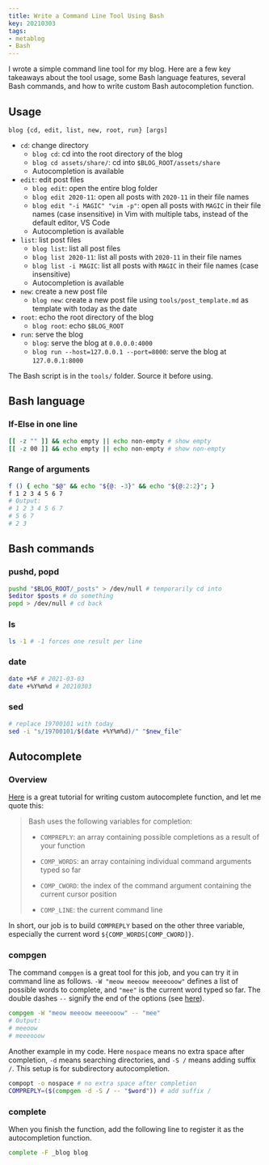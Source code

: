 ```yaml
---
title: Write a Command Line Tool Using Bash
key: 20210303
tags:
- metablog
- Bash
---
```


I wrote a simple command line tool for my blog. Here are a few key takeaways about the tool usage, some Bash language features, several Bash commands, and how to write custom Bash autocompletion function.



<!--more-->



## Usage

```
blog {cd, edit, list, new, root, run} [args]
```

* `cd`: change directory
  * `blog cd`: cd into the root directory of the blog
  * `blog cd assets/share/`: cd into `$BLOG_ROOT/assets/share`
  * Autocompletion is available
* `edit`: edit post files
  * `blog edit`: open the entire blog folder
  * `blog edit 2020-11`: open all posts with `2020-11` in their file names
  * `blog edit "-i MAGIC" "vim -p"`: open all posts with `MAGIC` in their file names (case insensitive) in Vim with multiple tabs, instead of the default editor, VS Code
  * Autocompletion is available
* `list`: list post files
  * `blog list`: list all post files
  * `blog list 2020-11`: list all posts with `2020-11` in their file names
  * `blog list -i MAGIC`: list all posts with `MAGIC` in their file names (case insensitive)
  * Autocompletion is available
* `new`: create a new post file
  * `blog new`: create a new post file using `tools/post_template.md` as template with today as the date
* `root`: echo the root directory of the blog
  * `blog root`: echo `$BLOG_ROOT`
* `run`: serve the blog
  * `blog`: serve the blog at `0.0.0.0:4000`
  * `blog run --host=127.0.0.1 --port=8000`: serve the blog at `127.0.0.1:8000`

The Bash script is in the `tools/` folder. Source it before using.



## Bash language

### If-Else in one line

```bash
[[ -z "" ]] && echo empty || echo non-empty # show empty
[[ -z 00 ]] && echo empty || echo non-empty # show non-empty
```

### Range of arguments

```bash
f () { echo "$@" && echo "${@: -3}" && echo "${@:2:2}"; }
f 1 2 3 4 5 6 7
# Output:
# 1 2 3 4 5 6 7
# 5 6 7
# 2 3
```



## Bash commands

### pushd, popd

```bash
pushd "$BLOG_ROOT/_posts" > /dev/null # temporarily cd into
$editor $posts # do something
popd > /dev/null # cd back
```

### ls

```bash
ls -1 # -1 forces one result per line
```

### date

```bash
date +%F # 2021-03-03
date +%Y%m%d # 20210303
```

### sed

```bash
# replace 19700101 with today
sed -i "s/19700101/$(date +%Y%m%d)/" "$new_file"
```

## Autocomplete

### Overview

[Here](http://fahdshariff.blogspot.com/2011/04/writing-your-own-bash-completion.html) is a great tutorial for writing custom autocomplete function, and let me quote this:

> Bash uses the following variables for completion:
>
> * `COMPREPLY`: an array containing possible completions as a result of your function
>
> * `COMP_WORDS`: an array containing individual command arguments typed so far
>
> * `COMP_CWORD`: the index of the command argument containing the current cursor position
>
> * `COMP_LINE`: the current command line

In short, our job is to build `COMPREPLY` based on the other three variable, especially the current word `${COMP_WORDS[COMP_CWORD]}`.

### compgen

The command `compgen` is a great tool for this job, and you can try it in command line as follows. `-W "meow meeoow meeeooow"` defines a list of possible words to complete, and `"mee"` is the current word typed so far. The double dashes `--` signify the end of the options (see [here](https://unix.stackexchange.com/questions/11376/what-does-double-dash-mean)).

```bash
compgen -W "meow meeoow meeeooow" -- "mee"
# Output:
# meeoow
# meeeooow
```

Another example in my code. Here `nospace` means no extra space after completion, `-d` means searching directories, and `-S /` means adding suffix `/`. This setup is for subdirectory autocompletion.
```bash
compopt -o nospace # no extra space after completion
COMPREPLY=($(compgen -d -S / -- "$word")) # add suffix /
```

### complete

When you finish the function, add the following line to register it as the autocompletion function.
```bash
complete -F _blog blog
```
